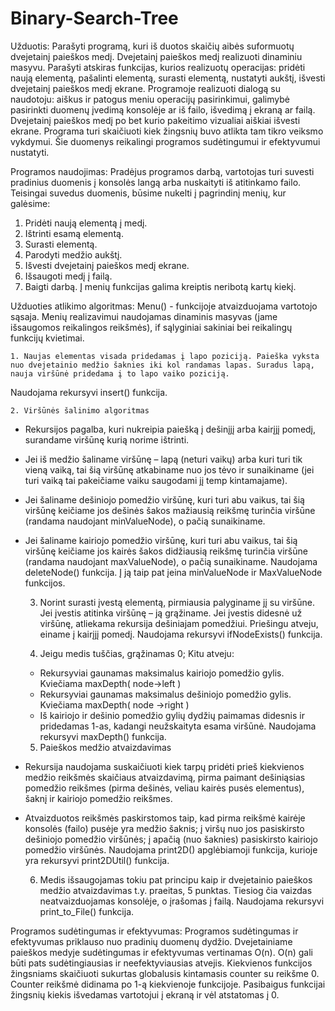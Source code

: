 # Binary-Search-Tree

Užduotis:
Parašyti programą, kuri iš duotos skaičių aibės suformuotų dvejetainį paieškos medį. Dvejetainį paieškos medį realizuoti dinaminiu masyvu. Parašyti atskiras funkcijas, kurios realizuotų operacijas: pridėti naują elementą, pašalinti elementą, surasti elementą, nustatyti aukštį, išvesti dvejetainį paieškos medį ekrane. Programoje realizuoti dialogą su naudotoju: aiškus ir patogus meniu operacijų pasirinkimui, galimybė pasirinkti duomenų įvedimą konsolėje ar iš failo, išvedimą į ekraną ar failą. Dvejetainį paieškos medį po bet kurio pakeitimo vizualiai aiškiai išvesti ekrane. Programa turi skaičiuoti kiek žingsnių buvo atlikta tam tikro veiksmo vykdymui. Šie duomenys reikalingi programos sudėtingumui ir efektyvumui nustatyti.

Programos naudojimas:
Pradėjus programos darbą, vartotojas turi suvesti pradinius duomenis į konsolės langą arba nuskaityti iš atitinkamo failo.
Teisingai suvedus duomenis, būsime nukelti į pagrindinį menių, kur galėsime:
1. Pridėti naują elementą į medį.
2. Ištrinti esamą elementą.
3. Surasti elementą.
4. Parodyti medžio aukštį.
5. Išvesti dvejetainį paieškos medį ekrane.
6. Išsaugoti medį į failą.
7. Baigti darbą.
Į menių funkcijas galima kreiptis neribotą kartų kiekį.


Užduoties atlikimo algoritmas:
Menu() - funkcijoje atvaizduojama vartotojo sąsaja. Menių realizavimui naudojamas dinaminis masyvas (jame išsaugomos reikalingos reikšmės), if sąlyginiai sakiniai bei reikalingų funkcijų kvietimai.

    1. Naujas elementas visada pridedamas į lapo poziciją. Paieška vyksta nuo dvejetainio medžio šaknies iki kol randamas lapas. Suradus lapą, nauja viršūnė pridedama į to lapo vaiko poziciją.
Naudojama rekursyvi insert() funkcija.

    2. Viršūnės šalinimo algoritmas
- Rekursijos  pagalba, kuri nukreipia paiešką į dešinįjį arba kairįjį pomedį, surandame viršūnę kurią norime ištrinti.
- Jei iš medžio šaliname viršūnę – lapą (neturi vaikų) arba kuri turi tik vieną vaiką, tai šią viršūnę atkabiname nuo jos tėvo ir sunaikiname (jei turi vaiką tai pakeičiame vaiku saugodami jį temp kintamajame).
- Jei šaliname dešiniojo pomedžio viršūnę, kuri turi abu vaikus, tai šią viršūnę keičiame jos dešinės šakos mažiausią reikšmę turinčia viršūne (randama naudojant minValueNode), o pačią sunaikiname.
- Jei šaliname kairiojo pomedžio viršūnę, kuri turi abu vaikus, tai šią viršūnę keičiame jos kairės šakos didžiausią reikšmę turinčia viršūne (randama naudojant maxValueNode), o pačią sunaikiname.
Naudojama deleteNode() funkcija. Į ją taip pat įeina minValueNode ir MaxValueNode funkcijos.

    3. Norint surasti įvestą elementą, pirmiausia palyginame jį su viršūne. Jei įvestis atitinka viršūnę – ją grąžiname. Jei įvestis didesnė už viršūnę, atliekama rekursija dešiniajam pomedžiui. Priešingu atveju, einame į kairįjį pomedį.
Naudojama rekursyvi ifNodeExists() funkcija.

    4. Jeigu medis tuščias, grąžinamas 0;
Kitu atveju:
    - Rekursyviai gaunamas maksimalus kairiojo pomedžio gylis.
Kviečiama maxDepth( node->left )
    - Rekursyviai gaunamas maksimalus dešiniojo pomedžio gylis.
Kviečiama maxDepth( node ->right )
    - Iš kairiojo ir dešinio pomedžio gylių dydžių paimamas didesnis ir pridedamas 1-as, kadangi neužskaityta esama viršūnė.
Naudojama rekursyvi maxDepth() funkcija.


    5. Paieškos medžio atvaizdavimas
- Rekursija naudojama suskaičiuoti kiek tarpų pridėti prieš kiekvienos medžio reikšmės skaičiaus atvaizdavimą, pirma paimant dešiniąsias pomedžio reikšmes (pirma  dešinės, veliau kairės pusės elementus), šaknį ir kairiojo pomedžio reikšmes.
- Atvaizduotos reikšmės paskirstomos taip, kad pirma reikšmė kairėje konsolės (failo) pusėje yra medžio šaknis; į viršų nuo jos pasiskirsto dešiniojo pomedžio viršūnės; į apačią (nuo šaknies) pasiskirsto kairiojo pomedžio viršūnės.
Naudojama print2D() apglėbiamoji funkcija, kurioje yra rekursyvi print2DUtil() funkcija.

    6. Medis išsaugojamas tokiu pat principu kaip ir dvejetainio paieškos medžio atvaizdavimas t.y. praeitas, 5 punktas. Tiesiog čia vaizdas neatvaizduojamas konsolėje, o įrašomas į failą.
Naudojama rekursyvi print_to_File() funkcija.

Programos sudėtingumas ir efektyvumas:
Programos sudėtingumas ir efektyvumas priklauso nuo pradinių duomenų dydžio.
Dvejetainiame paieškos medyje sudėtingumas ir efektyvumas vertinamas O(n).  O(n) gali būti pats sudėtingiausias ir neefektyviausias atvejis.
Kiekvienos funkcijos žingsniams skaičiuoti sukurtas globalusis kintamasis counter su reikšme 0. Counter reikšmė didinama po 1-ą kiekvienoje funkcijoje.
Pasibaigus funkcijai žingsnių kiekis išvedamas vartotojui į ekraną ir vėl atstatomas į 0.
